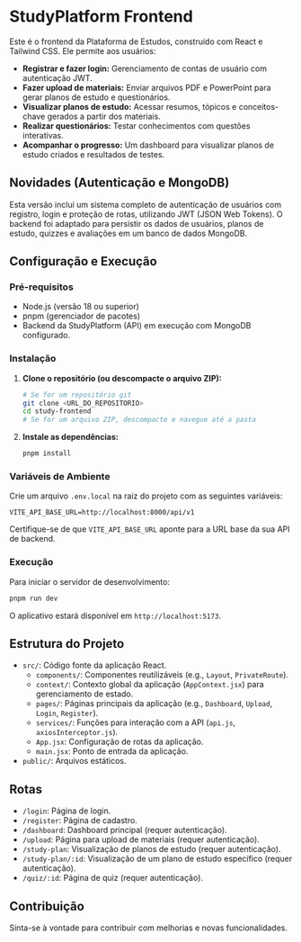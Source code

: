 # StudyPlatform Frontend

Este é o frontend da Plataforma de Estudos, construído com React e Tailwind CSS. Ele permite aos usuários:

- **Registrar e fazer login:** Gerenciamento de contas de usuário com autenticação JWT.
- **Fazer upload de materiais:** Enviar arquivos PDF e PowerPoint para gerar planos de estudo e questionários.
- **Visualizar planos de estudo:** Acessar resumos, tópicos e conceitos-chave gerados a partir dos materiais.
- **Realizar questionários:** Testar conhecimentos com questões interativas.
- **Acompanhar o progresso:** Um dashboard para visualizar planos de estudo criados e resultados de testes.

## Novidades (Autenticação e MongoDB)

Esta versão inclui um sistema completo de autenticação de usuários com registro, login e proteção de rotas, utilizando JWT (JSON Web Tokens). O backend foi adaptado para persistir os dados de usuários, planos de estudo, quizzes e avaliações em um banco de dados MongoDB.

## Configuração e Execução

### Pré-requisitos

- Node.js (versão 18 ou superior)
- pnpm (gerenciador de pacotes)
- Backend da StudyPlatform (API) em execução com MongoDB configurado.

### Instalação

1.  **Clone o repositório (ou descompacte o arquivo ZIP):**
    ```bash
    # Se for um repositório git
    git clone <URL_DO_REPOSITORIO>
    cd study-frontend
    # Se for um arquivo ZIP, descompacte e navegue até a pasta
    ```

2.  **Instale as dependências:**
    ```bash
    pnpm install
    ```

### Variáveis de Ambiente

Crie um arquivo `.env.local` na raiz do projeto com as seguintes variáveis:

```env
VITE_API_BASE_URL=http://localhost:8000/api/v1
```

Certifique-se de que `VITE_API_BASE_URL` aponte para a URL base da sua API de backend.

### Execução

Para iniciar o servidor de desenvolvimento:

```bash
pnpm run dev
```

O aplicativo estará disponível em `http://localhost:5173`.

## Estrutura do Projeto

- `src/`: Código fonte da aplicação React.
  - `components/`: Componentes reutilizáveis (e.g., `Layout`, `PrivateRoute`).
  - `context/`: Contexto global da aplicação (`AppContext.jsx`) para gerenciamento de estado.
  - `pages/`: Páginas principais da aplicação (e.g., `Dashboard`, `Upload`, `Login`, `Register`).
  - `services/`: Funções para interação com a API (`api.js`, `axiosInterceptor.js`).
  - `App.jsx`: Configuração de rotas da aplicação.
  - `main.jsx`: Ponto de entrada da aplicação.
- `public/`: Arquivos estáticos.

## Rotas

- `/login`: Página de login.
- `/register`: Página de cadastro.
- `/dashboard`: Dashboard principal (requer autenticação).
- `/upload`: Página para upload de materiais (requer autenticação).
- `/study-plan`: Visualização de planos de estudo (requer autenticação).
- `/study-plan/:id`: Visualização de um plano de estudo específico (requer autenticação).
- `/quiz/:id`: Página de quiz (requer autenticação).

## Contribuição

Sinta-se à vontade para contribuir com melhorias e novas funcionalidades.
